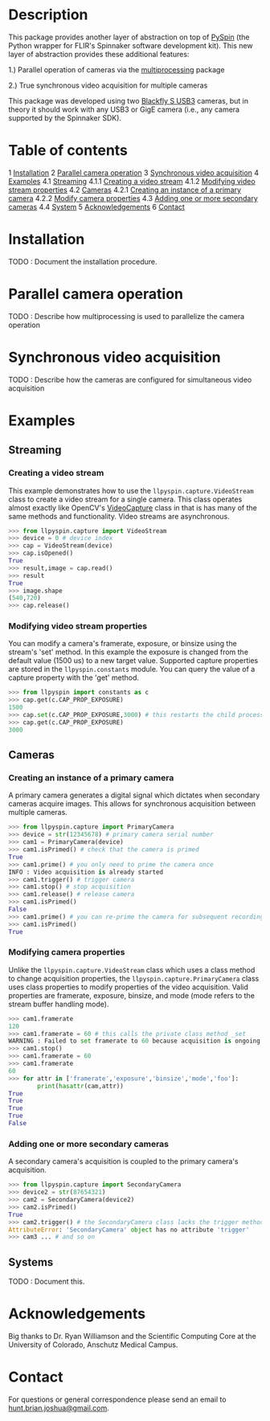 # Description #
This package provides another layer of abstraction on top of [PySpin](https://www.flir.com/products/spinnaker-sdk/) (the Python wrapper for FLIR's Spinnaker software development kit). This new layer of abstraction provides these additional features:

1.) Parallel operation of cameras via the [multiprocessing](https://docs.python.org/2/library/multiprocessing.html) package

2.) True synchronous video acquisition for multiple cameras

This package was developed using two [Blackfly S USB3](https://www.flir.com/products/blackfly-s-usb3/) cameras, but in theory it should work with any USB3 or GigE camera (i.e., any camera supported by the Spinnaker SDK).

# Table of contents #
1 [Installation](https://github.com/jbhunt/parallel-pyspin/#installation)
2 [Parallel camera operation](https://github.com/jbhunt/parallel-pyspin/#parallel-camera-operation)
3 [Synchronous video acquisition](https://github.com/jbhunt/parallel-pyspin/#synchronous-video-acquisition)
4 [Examples](https://github.com/jbhunt/parallel-pyspin/#examples)
   4.1 [Streaming](https://github.com/jbhunt/parallel-pyspin/#streaming)
       4.1.1 [Creating a video stream](https://github.com/jbhunt/parallel-pyspin/#creating-a-video-stream)
       4.1.2 [Modifying video stream properties](https://github.com/jbhunt/parallel-pyspin/#modifying-video-stream-properties)
   4.2 [Cameras](https://github.com/jbhunt/parallel-pyspin/#cameras)
       4.2.1 [Creating an instance of a primary camera](https://github.com/jbhunt/parallel-pyspin/#creating-an-instance-of-a-primary-camera)
       4.2.2 [Modify camera properties](https://github.com/jbhunt/parallel-pyspin/#modifying-camera-properties)
   4.3 [Adding one or more secondary cameras](https://github.com/jbhunt/parallel-pyspin/#modifying-camera-properties)
       4.4 [System](https://github.com/jbhunt/parallel-pyspin/#systems)
5 [Acknowledgements](https://github.com/jbhunt/parallel-pyspin/#acknowlegements)
6 [Contact](https://github.com/jbhunt/parallel-pyspin/#contact)

# Installation #
TODO : Document the installation procedure.

# Parallel camera operation #
TODO : Describe how multiprocessing is used to parallelize the camera operation

# Synchronous video acquisition #
TODO : Describe how the cameras are configured for simultaneous video acquisition

# Examples #
## Streaming ##
### Creating a video stream ###
This example demonstrates how to use the `llpyspin.capture.VideoStream` class to create a video stream for a single camera. This class operates almost exactly like OpenCV's [VideoCapture](https://docs.opencv.org/3.4/d8/dfe/classcv_1_1VideoCapture.html) class in that is has many of the same methods and functionality. Video streams are asynchronous.

```python
>>> from llpyspin.capture import VideoStream
>>> device = 0 # device index
>>> cap = VideoStream(device)
>>> cap.isOpened()
True
>>> result,image = cap.read()
>>> result
True
>>> image.shape
(540,720)
>>> cap.release()
```

### Modifying video stream properties ###
You can modify a camera's framerate, exposure, or binsize using the stream's 'set' method. In this example the exposure is changed from the default value (1500 us) to a new target value. Supported capture properties are stored in the `llpyspin.constants` module. You can query the value of a capture property with the 'get' method.

``` python
>>> from llpyspin import constants as c
>>> cap.get(c.CAP_PROP_EXPOSURE)
1500
>>> cap.set(c.CAP_PROP_EXPOSURE,3000) # this restarts the child process
>>> cap.get(c.CAP_PROP_EXPOSURE)
3000
```

## Cameras ##
### Creating an instance of a primary camera ###
A primary camera generates a digital signal which dictates when secondary cameras acquire images. This allows for synchronous acquisition between multiple cameras.

```Python
>>> from llpyspin.capture import PrimaryCamera
>>> device = str(12345678) # primary camera serial number
>>> cam1 = PrimaryCamera(device)
>>> cam1.isPrimed() # check that the camera is primed
True
>>> cam1.prime() # you only need to prime the camera once
INFO : Video acquisition is already started
>>> cam1.trigger() # trigger camera
>>> cam1.stop() # stop acquisition
>>> cam1.release() # release camera
>>> cam1.isPrimed()
False
>>> cam1.prime() # you can re-prime the camera for subsequent recordings
>>> cam1.isPrimed()
True
```

### Modifying camera properties ###
Unlike the `llpyspin.capture.VideoStream` class which uses a class method to change acquisition properties, the `llpyspin.capture.PrimaryCamera` class uses class properties to modify properties of the video acquisition. Valid properties are framerate, exposure, binsize, and mode (mode refers to the stream buffer handling mode).

```Python
>>> cam1.framerate
120
>>> cam1.framerate = 60 # this calls the private class method _set
WARNING : Failed to set framerate to 60 because acquisition is ongoing. # properties can't be set after the camera is primed
>>> cam1.stop()
>>> cam1.framerate = 60
>>> cam1.framerate
60
>>> for attr in ['framerate','exposure','binsize','mode','foo']:
        print(hasattr(cam,attr))
True
True
True
True
False
```

### Adding one or more secondary cameras ###
A secondary camera's acquisition is coupled to the primary camera's acquisition.

```python
>>> from llpyspin.capture import SecondaryCamera
>>> device2 = str(87654321)
>>> cam2 = SecondaryCamera(device2)
>>> cam2.isPrimed()
True
>>> cam2.trigger() # the SecondaryCamera class lacks the trigger method
AttributeError: 'SecondaryCamera' object has no attribute 'trigger'
>>> cam3 ... # and so on
```

## Systems ##
TODO : Document this.

# Acknowledgements #
Big thanks to Dr. Ryan Williamson and the Scientific Computing Core at the University of Colorado, Anschutz Medical Campus.

# Contact #
For questions or general correspondence please send an email to hunt.brian.joshua@gmail.com.
